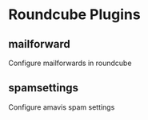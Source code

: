 Roundcube Plugins
=================

mailforward
-----------

Configure mailforwards in roundcube

spamsettings
------------

Configure amavis spam settings
